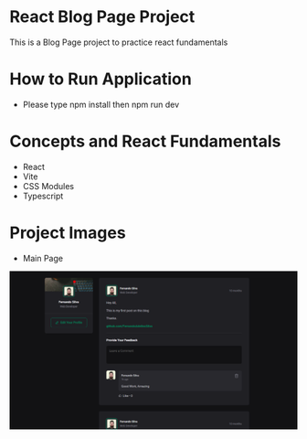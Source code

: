 # React Blog Page Project

This is a Blog Page project to practice react fundamentals

# How to Run Application

- Please type npm install then npm run dev

# Concepts and React Fundamentals

- React
- Vite
- CSS Modules
- Typescript

# Project Images

- Main Page

![Main Page](src/assets/blog-main.png)
